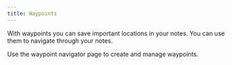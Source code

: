```yaml
---
title: Waypoints
---
```


With waypoints you can save important locations in your notes. You can use them to navigate through your notes.

Use the waypoint navigator page to create and manage waypoints.
